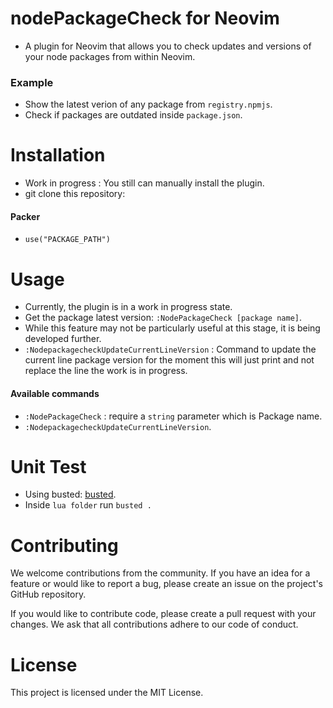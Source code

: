 # nodePackageCheck for Neovim

- A plugin for Neovim that allows you to check updates and versions of your node packages from within Neovim.

### Example

- Show the latest verion of any package from `registry.npmjs`.
- Check if packages are outdated inside `package.json`.

# Installation

- Work in progress : You still can manually install the plugin.
- git clone this repository:

#### Packer

- `use("PACKAGE_PATH")`

# Usage

- Currently, the plugin is in a work in progress state.
- Get the package latest version: `:NodePackageCheck [package name]`.
- While this feature may not be particularly useful at this stage, it is being developed further.
- `:NodepackagecheckUpdateCurrentLineVersion` : Command to update the current line package version for the moment this will just print and not replace the line the work is in progress.

#### Available commands

- `:NodePackageCheck` : require a `string` parameter which is Package name.
- `:NodepackagecheckUpdateCurrentLineVersion`.

# Unit Test

- Using busted: [busted](https://lunarmodules.github.io/busted/).
- Inside `lua folder` run `busted .`

# Contributing

We welcome contributions from the community. If you have an idea for a feature or would like to report a bug, please create an issue on the project's GitHub repository.

If you would like to contribute code, please create a pull request with your changes. We ask that all contributions adhere to our code of conduct.

# License

This project is licensed under the MIT License.
